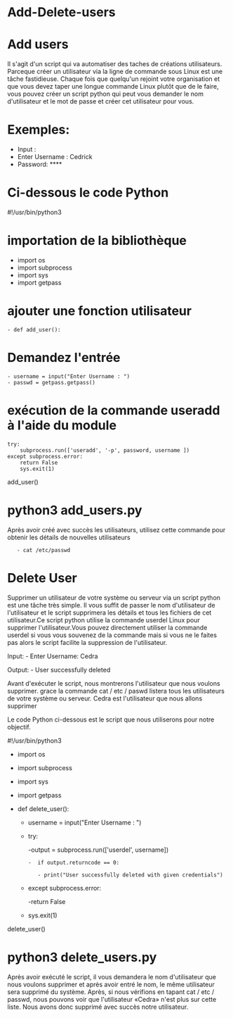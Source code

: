 # Add-Delete-users

# Add users

Il s'agit d'un script qui va automatiser des taches de créations utilisateurs.
Parceque créer un utilisateur via la ligne de commande sous Linux est une tâche fastidieuse. Chaque fois que quelqu'un rejoint votre organisation et que vous devez taper une longue commande Linux plutôt que de le faire, vous pouvez créer un script python qui peut vous demander le nom d'utilisateur et le mot de passe et créer cet utilisateur pour vous.

# Exemples:

 - Input : 
 - Enter Username : Cedrick
 - Password: ****

# Ci-dessous le code Python

#!/usr/bin/python3
# importation de la bibliothèque

  - import os
  - import subprocess
  - import sys
  - import getpass
  
# ajouter une fonction utilisateur
    - def add_user():

# Demandez l'entrée
    - username = input("Enter Username : ")
    - passwd = getpass.getpass()
# exécution de la commande useradd à l'aide du module
    try:
        subprocess.run(['useradd', '-p', password, username ])
    except subprocess.error:
        return False
        sys.exit(1)

add_user()

# python3 add_users.py

Après avoir créé avec succès les utilisateurs, utilisez cette commande pour obtenir les détails de nouvelles utilisateurs

       - cat /etc/passwd
       
       
       
# Delete User
Supprimer un utilisateur de votre système ou serveur via un script python est une tâche très simple. Il vous suffit de passer le nom d'utilisateur de l'utilisateur et le script supprimera les détails et tous les fichiers de cet utilisateur.Ce script python utilise la commande userdel Linux pour supprimer l'utilisateur.Vous pouvez directement utiliser la commande userdel si vous vous souvenez de la commande mais si vous ne le faites pas alors le script facilite la suppression de l'utilisateur.

Input:
     - Enter Username: Cedra

Output:
     - User successfully deleted 

Avant d'exécuter le script, nous montrerons l'utilisateur que nous voulons supprimer.
grace la commande cat / etc / paswd listera tous les utilisateurs de votre système ou serveur. Cedra est l'utilisateur que nous allons supprimer

Le code Python ci-dessous est le script que nous utiliserons pour notre objectif.

#!/usr/bin/python3

- import os
- import subprocess
- import sys
- import getpass

 - def delete_user():
 
    - username = input("Enter Username : ")

   - try:
    
       -output = subprocess.run(['userdel', username])
       
         -  if output.returncode == 0:
          
            - print("User successfully deleted with given credentials")

    - except subprocess.error:
    
       -return False
       
   - sys.exit(1)

delete_user()

# python3 delete_users.py

Après avoir exécuté le script, il vous demandera le nom d'utilisateur que nous voulons supprimer et après avoir entré le nom, le même utilisateur sera supprimé du système.
Après, si nous vérifions en tapant cat / etc / passwd, nous pouvons voir que l'utilisateur «Cedra» n'est plus sur cette liste. Nous avons donc supprimé avec succès notre utilisateur.
